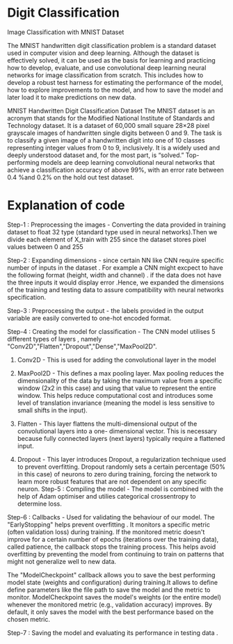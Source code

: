 # Digit Classification
Image Classification with MNIST Dataset

The MNIST handwritten digit classification problem is a standard dataset used in computer vision and deep learning.
Although the dataset is effectively solved, it can be used as the basis for learning and practicing how to develop, evaluate, and use convolutional deep learning neural networks for image classification from scratch. This includes how to develop a robust test harness for estimating the performance of the model, how to explore improvements to the model, and how to save the model and later load it to make predictions on new data.

MNIST Handwritten Digit Classification Dataset The MNIST dataset is an acronym that stands for the Modified National Institute of Standards and Technology dataset.
It is a dataset of 60,000 small square 28×28 pixel grayscale images of handwritten single digits between 0 and 9.
The task is to classify a given image of a handwritten digit into one of 10 classes representing integer values from 0 to 9, inclusively.
It is a widely used and deeply understood dataset and, for the most part, is “solved.” Top-performing models are deep learning convolutional neural networks that achieve a classification accuracy of above 99%, with an error rate between 0.4 %and 0.2% on the hold out test dataset.

# Explanation of code

Step-1 : Preprocessing the images - Converting the data provided in training dataset to float 32 type (standard type used in neural networks).Then we divide each element of X_train with 255 since the dataset stores pixel values between 0 and 255 

Step-2 : Expanding dimensions - since certain NN like CNN require specific number of inputs in the dataset . For example a CNN might excpect to have the following format (height, width and channel) . if the data does not have the three inputs it would display error .Hence, we expanded the dimensions of the training and testing data to assure compatibility with neural networks specification. 

Step-3 : Preprocessing the output - the labels provided in the output variable are easily converted to one-hot encoded format.

Step-4 : Creating the model for classification - The CNN model utilises 5 different types of layers , namely "Conv2D","Flatten","Dropout","Dense","MaxPool2D". 
        
1) Conv2D - This is used for adding the convolutional layer in the model 

2) MaxPool2D - This defines a max pooling layer. Max pooling reduces the dimensionality of the data by taking             the maximum value from a specific window (2x2 in this case) and using that value to represent the entire                 window. This helps reduce computational cost and introduces some level of translation invariance (meaning                 the model is less sensitive to small shifts in the input).
        
3) Flatten - This layer flattens the multi-dimensional output of the convolutional layers into a one-                        dimensional vector. This is necessary because fully connected layers (next layers) typically                               require a flattened input.
        
4) Dropout - This layer introduces Dropout, a regularization technique used to prevent overfitting. Dropout                 randomly sets a certain percentage (50% in this  case) of neurons to zero during training,                         forcing the network to learn more robust features that are not dependent on any specific neuron.
Step-5 : Compiling the model -  The model is combined with the help of Adam optimiser and utilies categorical crossentropy to determine loss.

Step-6 : Callbacks - Used for validating the behaviour of our model. The "EarlyStopping" helps prevent overfitting . It monitors a specific metric (often validation loss) during training. If the monitored metric doesn't improve for a certain number of epochs (iterations over the training data), called patience, the callback stops the training process. This helps avoid overfitting by preventing the model from continuing to train on patterns that might not generalize well to new data. 

The "ModelCheckpoint" callback allows you to save the best performing model state (weights and configuration) during training.It allows to define define parameters like the file path to save the model and the metric to monitor. ModelCheckpoint saves the model's weights (or the entire model) whenever the monitored metric (e.g., validation accuracy) improves. By default, it only saves the model with the best performance based on the chosen metric.

Step-7 : Saving the model and evaluating its performance in testing data .

        
